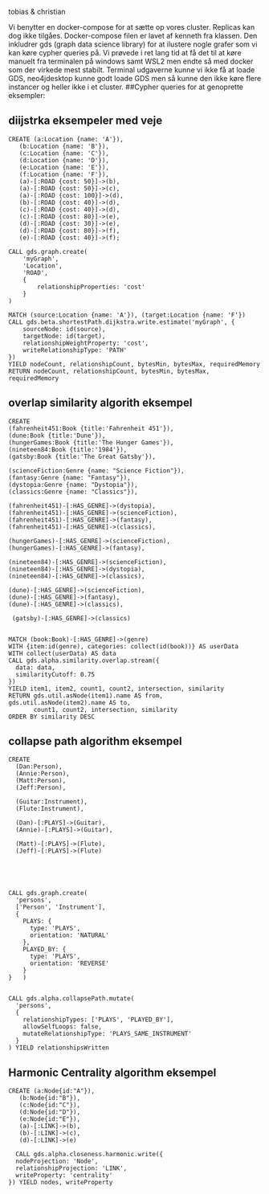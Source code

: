 tobias & christian

Vi benytter en docker-compose for at sætte op vores cluster. Replicas kan dog ikke tilgåes. Docker-compose filen er lavet af kenneth fra klassen. Den inkludrer gds (graph data science library) for at ilustere nogle grafer som vi kan køre cypher queries på. Vi prøvede i ret lang tid at få det til at køre manuelt fra terminalen på windows samt WSL2 men endte så med docker som der virkede mest stabilt. Terminal udgaverne kunne vi ikke få at loade GDS, neo4jdesktop kunne godt loade GDS men så kunne den ikke køre flere instancer og heller ikke i et cluster.
##Cypher queries for at genoprette eksempler:

## diijstrka eksempeler med veje
    CREATE (a:Location {name: 'A'}),
       (b:Location {name: 'B'}),
       (c:Location {name: 'C'}),
       (d:Location {name: 'D'}),
       (e:Location {name: 'E'}),
       (f:Location {name: 'F'}),
       (a)-[:ROAD {cost: 50}]->(b),
       (a)-[:ROAD {cost: 50}]->(c),
       (a)-[:ROAD {cost: 100}]->(d),
       (b)-[:ROAD {cost: 40}]->(d),
       (c)-[:ROAD {cost: 40}]->(d),
       (c)-[:ROAD {cost: 80}]->(e),
       (d)-[:ROAD {cost: 30}]->(e),
       (d)-[:ROAD {cost: 80}]->(f),
       (e)-[:ROAD {cost: 40}]->(f);

    CALL gds.graph.create(
        'myGraph',
        'Location',
        'ROAD',
        {
            relationshipProperties: 'cost'
        }
    )

    MATCH (source:Location {name: 'A'}), (target:Location {name: 'F'})
    CALL gds.beta.shortestPath.dijkstra.write.estimate('myGraph', {
        sourceNode: id(source),
        targetNode: id(target),
        relationshipWeightProperty: 'cost',
        writeRelationshipType: 'PATH'
    })
    YIELD nodeCount, relationshipCount, bytesMin, bytesMax, requiredMemory
    RETURN nodeCount, relationshipCount, bytesMin, bytesMax, requiredMemory


## overlap similarity algorith eksempel
    CREATE
    (fahrenheit451:Book {title:'Fahrenheit 451'}),
    (dune:Book {title:'Dune'}),
    (hungerGames:Book {title:'The Hunger Games'}),
    (nineteen84:Book {title:'1984'}),
    (gatsby:Book {title:'The Great Gatsby'}),

    (scienceFiction:Genre {name: "Science Fiction"}),
    (fantasy:Genre {name: "Fantasy"}),
    (dystopia:Genre {name: "Dystopia"}),
    (classics:Genre {name: "Classics"}),

    (fahrenheit451)-[:HAS_GENRE]->(dystopia),
    (fahrenheit451)-[:HAS_GENRE]->(scienceFiction),
    (fahrenheit451)-[:HAS_GENRE]->(fantasy),
    (fahrenheit451)-[:HAS_GENRE]->(classics),

    (hungerGames)-[:HAS_GENRE]->(scienceFiction),
    (hungerGames)-[:HAS_GENRE]->(fantasy),

    (nineteen84)-[:HAS_GENRE]->(scienceFiction),
    (nineteen84)-[:HAS_GENRE]->(dystopia),
    (nineteen84)-[:HAS_GENRE]->(classics),

    (dune)-[:HAS_GENRE]->(scienceFiction),
    (dune)-[:HAS_GENRE]->(fantasy),
    (dune)-[:HAS_GENRE]->(classics),

     (gatsby)-[:HAS_GENRE]->(classics)


    MATCH (book:Book)-[:HAS_GENRE]->(genre)
    WITH {item:id(genre), categories: collect(id(book))} AS userData
    WITH collect(userData) AS data
    CALL gds.alpha.similarity.overlap.stream({
      data: data,
      similarityCutoff: 0.75
    })
    YIELD item1, item2, count1, count2, intersection, similarity
    RETURN gds.util.asNode(item1).name AS from, gds.util.asNode(item2).name AS to,
           count1, count2, intersection, similarity
    ORDER BY similarity DESC


## collapse path algorithm eksempel

    CREATE
      (Dan:Person),
      (Annie:Person),
      (Matt:Person),
      (Jeff:Person),

      (Guitar:Instrument),
      (Flute:Instrument),

      (Dan)-[:PLAYS]->(Guitar),
      (Annie)-[:PLAYS]->(Guitar),

      (Matt)-[:PLAYS]->(Flute),
      (Jeff)-[:PLAYS]->(Flute)





    CALL gds.graph.create(
      'persons',
      ['Person', 'Instrument'],
      {
        PLAYS: {
          type: 'PLAYS',
          orientation: 'NATURAL'
        },
        PLAYED_BY: {
          type: 'PLAYS',
          orientation: 'REVERSE'
        }
    }   ) 


    CALL gds.alpha.collapsePath.mutate(
      'persons',
      {
        relationshipTypes: ['PLAYS', 'PLAYED_BY'],
        allowSelfLoops: false,
        mutateRelationshipType: 'PLAYS_SAME_INSTRUMENT'
      }
    ) YIELD relationshipsWritten

    

## Harmonic Centrality algorithm eksempel
    CREATE (a:Node{id:"A"}),
       (b:Node{id:"B"}),
       (c:Node{id:"C"}),
       (d:Node{id:"D"}),
       (e:Node{id:"E"}),
       (a)-[:LINK]->(b),
       (b)-[:LINK]->(c),
       (d)-[:LINK]->(e)

      CALL gds.alpha.closeness.harmonic.write({
      nodeProjection: 'Node',
      relationshipProjection: 'LINK',
      writeProperty: 'centrality'
    }) YIELD nodes, writeProperty
